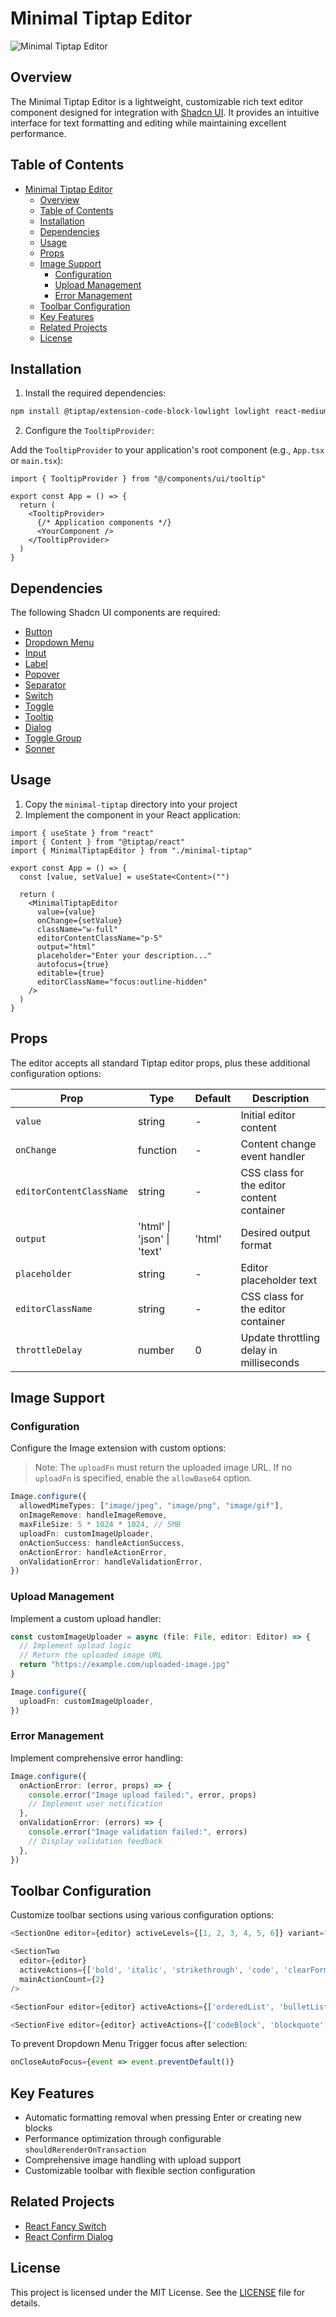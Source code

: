 # Minimal Tiptap Editor

![Minimal Tiptap Editor](https://i.postimg.cc/4yntFTn8/Screenshot-2024-08-30-at-04-54-46.png)

## Overview

The Minimal Tiptap Editor is a lightweight, customizable rich text editor component designed for integration with [Shadcn UI](https://ui.shadcn.com). It provides an intuitive interface for text formatting and editing while maintaining excellent performance.

## Table of Contents

- [Minimal Tiptap Editor](#minimal-tiptap-editor)
  - [Overview](#overview)
  - [Table of Contents](#table-of-contents)
  - [Installation](#installation)
  - [Dependencies](#dependencies)
  - [Usage](#usage)
  - [Props](#props)
  - [Image Support](#image-support)
    - [Configuration](#configuration)
    - [Upload Management](#upload-management)
    - [Error Management](#error-management)
  - [Toolbar Configuration](#toolbar-configuration)
  - [Key Features](#key-features)
  - [Related Projects](#related-projects)
  - [License](#license)

## Installation

1. Install the required dependencies:

```bash
npm install @tiptap/extension-code-block-lowlight lowlight react-medium-image-zoom @tiptap/extension-color @tiptap/extension-heading @tiptap/extension-horizontal-rule @tiptap/extension-image @tiptap/extension-link @tiptap/extension-placeholder @tiptap/extension-text-style @tiptap/extension-typography @tiptap/pm @tiptap/react @tiptap/starter-kit @tiptap/extension-underline
```

2. Configure the `TooltipProvider`:

Add the `TooltipProvider` to your application's root component (e.g., `App.tsx` or `main.tsx`):

```tsx
import { TooltipProvider } from "@/components/ui/tooltip"

export const App = () => {
  return (
    <TooltipProvider>
      {/* Application components */}
      <YourComponent />
    </TooltipProvider>
  )
}
```

## Dependencies

The following Shadcn UI components are required:

- [Button](https://ui.shadcn.com/docs/components/button)
- [Dropdown Menu](https://ui.shadcn.com/docs/components/dropdown-menu)
- [Input](https://ui.shadcn.com/docs/components/input)
- [Label](https://ui.shadcn.com/docs/components/label)
- [Popover](https://ui.shadcn.com/docs/components/popover)
- [Separator](https://ui.shadcn.com/docs/components/separator)
- [Switch](https://ui.shadcn.com/docs/components/switch)
- [Toggle](https://ui.shadcn.com/docs/components/toggle)
- [Tooltip](https://ui.shadcn.com/docs/components/tooltip)
- [Dialog](https://ui.shadcn.com/docs/components/dialog)
- [Toggle Group](https://ui.shadcn.com/docs/components/toggle-group)
- [Sonner](https://ui.shadcn.com/docs/components/sonner)

## Usage

1. Copy the `minimal-tiptap` directory into your project
2. Implement the component in your React application:

```tsx
import { useState } from "react"
import { Content } from "@tiptap/react"
import { MinimalTiptapEditor } from "./minimal-tiptap"

export const App = () => {
  const [value, setValue] = useState<Content>("")

  return (
    <MinimalTiptapEditor
      value={value}
      onChange={setValue}
      className="w-full"
      editorContentClassName="p-5"
      output="html"
      placeholder="Enter your description..."
      autofocus={true}
      editable={true}
      editorClassName="focus:outline-hidden"
    />
  )
}
```

## Props

The editor accepts all standard Tiptap editor props, plus these additional configuration options:

| Prop                     | Type                       | Default | Description                                |
| ------------------------ | -------------------------- | ------- | ------------------------------------------ |
| `value`                  | string                     | -       | Initial editor content                     |
| `onChange`               | function                   | -       | Content change event handler               |
| `editorContentClassName` | string                     | -       | CSS class for the editor content container |
| `output`                 | 'html' \| 'json' \| 'text' | 'html'  | Desired output format                      |
| `placeholder`            | string                     | -       | Editor placeholder text                    |
| `editorClassName`        | string                     | -       | CSS class for the editor container         |
| `throttleDelay`          | number                     | 0       | Update throttling delay in milliseconds    |

## Image Support

### Configuration

Configure the Image extension with custom options:

> Note: The `uploadFn` must return the uploaded image URL. If no `uploadFn` is specified, enable the `allowBase64` option.

```typescript
Image.configure({
  allowedMimeTypes: ["image/jpeg", "image/png", "image/gif"],
  onImageRemove: handleImageRemove,
  maxFileSize: 5 * 1024 * 1024, // 5MB
  uploadFn: customImageUploader,
  onActionSuccess: handleActionSuccess,
  onActionError: handleActionError,
  onValidationError: handleValidationError,
})
```

### Upload Management

Implement a custom upload handler:

```typescript
const customImageUploader = async (file: File, editor: Editor) => {
  // Implement upload logic
  // Return the uploaded image URL
  return "https://example.com/uploaded-image.jpg"
}

Image.configure({
  uploadFn: customImageUploader,
})
```

### Error Management

Implement comprehensive error handling:

```typescript
Image.configure({
  onActionError: (error, props) => {
    console.error("Image upload failed:", error, props)
    // Implement user notification
  },
  onValidationError: (errors) => {
    console.error("Image validation failed:", errors)
    // Display validation feedback
  },
})
```

## Toolbar Configuration

Customize toolbar sections using various configuration options:

```typescript
<SectionOne editor={editor} activeLevels={[1, 2, 3, 4, 5, 6]} variant="outline" />

<SectionTwo
  editor={editor}
  activeActions={['bold', 'italic', 'strikethrough', 'code', 'clearFormatting']}
  mainActionCount={2}
/>

<SectionFour editor={editor} activeActions={['orderedList', 'bulletList']} mainActionCount={0} />

<SectionFive editor={editor} activeActions={['codeBlock', 'blockquote', 'horizontalRule']} mainActionCount={0} />
```

To prevent Dropdown Menu Trigger focus after selection:

```typescript
onCloseAutoFocus={event => event.preventDefault()}
```

## Key Features

- Automatic formatting removal when pressing Enter or creating new blocks
- Performance optimization through configurable `shouldRerenderOnTransaction`
- Comprehensive image handling with upload support
- Customizable toolbar with flexible section configuration

## Related Projects

- [React Fancy Switch](https://github.com/Aslam97/react-fancy-switch)
- [React Confirm Dialog](https://github.com/Aslam97/react-confirm-dialog)

## License

This project is licensed under the MIT License. See the [LICENSE](LICENSE) file for details.
